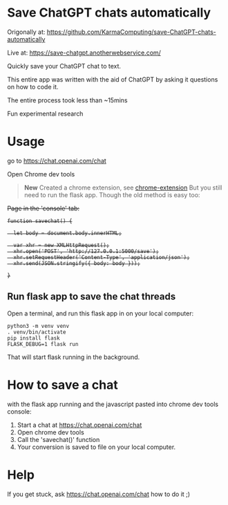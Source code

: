 # Save ChatGPT chats automatically

Origonally at: https://github.com/KarmaComputing/save-ChatGPT-chats-automatically

Live at: https://save-chatgpt.anotherwebservice.com/

Quickly save your ChatGPT chat to text.

This entire app was written with the aid of ChatGPT by asking 
it questions on how to code it. 

The entire process took less than ~15mins

Fun experimental research

# Usage


go to https://chat.openai.com/chat

Open Chrome dev tools

> **New** Created a chrome extension, see [chrome-extension](./chrome-extension)
> But you still need to run the flask app. Though the old method is easy too:

<strike>
Page in the 'console' tab:

```
function savechat() {

  let body = document.body.innerHTML;

  var xhr = new XMLHttpRequest();
  xhr.open('POST', 'http://127.0.0.1:5000/save');
  xhr.setRequestHeader('Content-Type', 'application/json');
  xhr.send(JSON.stringify({ body: body }));

}
```

</strike>

## Run flask app to save the chat threads
Open a terminal, and run this flask app in on your local computer:

```
python3 -m venv venv
. venv/bin/activate
pip install flask
FLASK_DEBUG=1 flask run
```
That will start flask running in the background.

# How to save a chat

with the flask app running and the javascript pasted into chrome dev tools console:

1. Start a chat at https://chat.openai.com/chat
2. Open chrome dev tools
3. Call the 'savechat()' function
4. Your conversion is saved to file on your local computer.


# Help

If you get stuck, ask https://chat.openai.com/chat how to do it ;) 
